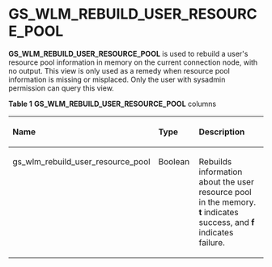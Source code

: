 # GS\_WLM\_REBUILD\_USER\_RESOURCE\_POOL<a name="EN-US_TOPIC_0289900396"></a>

**GS\_WLM\_REBUILD\_USER\_RESOURCE\_POOL**  is used to rebuild a user's resource pool information in memory on the current connection node, with no output. This view is only used as a remedy when resource pool information is missing or misplaced. Only the user with sysadmin permission can query this view.

**Table  1** **GS\_WLM\_REBUILD\_USER\_RESOURCE\_POOL**  columns

<a name="table47371447153619"></a>
<table><thead align="left"><tr id="row2737647133614"><th class="cellrowborder" valign="top" width="21.782178217821784%" id="mcps1.2.4.1.1"><p id="p1973714474361"><a name="p1973714474361"></a><a name="p1973714474361"></a>Name</p>
</th>
<th class="cellrowborder" valign="top" width="18.81188118811881%" id="mcps1.2.4.1.2"><p id="p173713475362"><a name="p173713475362"></a><a name="p173713475362"></a>Type</p>
</th>
<th class="cellrowborder" valign="top" width="59.4059405940594%" id="mcps1.2.4.1.3"><p id="p1773813479363"><a name="p1773813479363"></a><a name="p1773813479363"></a>Description</p>
</th>
</tr>
</thead>
<tbody><tr id="row197383475366"><td class="cellrowborder" valign="top" width="21.782178217821784%" headers="mcps1.2.4.1.1 "><p id="p9738134753613"><a name="p9738134753613"></a><a name="p9738134753613"></a>gs_wlm_rebuild_user_resource_pool</p>
</td>
<td class="cellrowborder" valign="top" width="18.81188118811881%" headers="mcps1.2.4.1.2 "><p id="p8739347103614"><a name="p8739347103614"></a><a name="p8739347103614"></a>Boolean</p>
</td>
<td class="cellrowborder" valign="top" width="59.4059405940594%" headers="mcps1.2.4.1.3 "><p id="p3701161219391"><a name="p3701161219391"></a><a name="p3701161219391"></a>Rebuilds information about the user resource pool in the memory. <strong id="b14120176570"><a name="b14120176570"></a><a name="b14120176570"></a>t</strong> indicates success, and <strong id="b082017135714"><a name="b082017135714"></a><a name="b082017135714"></a>f</strong> indicates failure.</p>
</td>
</tr>
</tbody>
</table>

